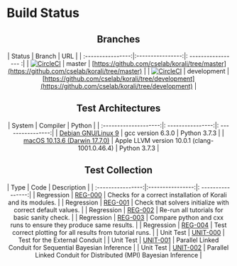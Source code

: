 # Build Status

<center>

## Branches

| Status         |     Branch             |    URL         | 
| :----------------:|:----------------:|: ----------------- :|
| [![CircleCI](https://circleci.com/gh/cselab/korali/tree/master.svg?style=svg&circle-token=d73f56a4d14073880f8fe1140964afb58f2b1c35)](https://circleci.com/gh/cselab/korali/tree/master) | master | [https://github.com/cselab/korali/tree/master](https://github.com/cselab/korali/tree/master) | 
| [![CircleCI](https://circleci.com/gh/cselab/korali/tree/development.svg?style=svg&circle-token=d73f56a4d14073880f8fe1140964afb58f2b1c35)](https://circleci.com/gh/cselab/korali/tree/development) | development | [https://github.com/cselab/korali/tree/development](https://github.com/cselab/korali/tree/development) | 

## Test Architectures

|     System           |      Compiler     |    Python         |
| :--------------------:|: ----------------:|: ----------------:|
| [Debian GNU/Linux 9](https://github.com/CircleCI-Public/circleci-dockerfiles/tree/master/python/images/3.7.3) | gcc version 6.3.0 | Python 3.7.3  |
| [macOS 10.13.6  (Darwin 17.7.0)](https://circle-macos-docs.s3.amazonaws.com/image-manifest/build-456/index.html) | Apple LLVM version 10.0.1 (clang-1001.0.46.4) | Python 3.7.3     |

## Test Collection

| Type             |     Code         |     Description    | 
| :----------------:|:----------------:|: ----------------:|
| Regression | [REG-000](https://github.com/cselab/korali/tree/development/tests/REG-000/run_test.sh) | Checks for a correct installation of Korali and its modules. |
| Regression | [REG-001](https://github.com/cselab/korali/tree/development/tests/REG-002/run_test.sh) | Check that solvers initialize with correct default values. |
| Regression | [REG-002](https://github.com/cselab/korali/tree/development/tests/REG-003/run_test.sh) | Re-run all tutorials for basic sanity check. |
| Regression | [REG-003](https://github.com/cselab/korali/tree/development/tests/REG-004/run_test.sh) | Compare python and cxx runs to ensure they produce same results. |
| Regression | [REG-004](https://github.com/cselab/korali/tree/development/tests/REG-004/run_test.sh) | Test correct plotting for all results from tutorial runs. |
| Unit Test | [UNIT-000](https://github.com/cselab/korali/tree/development/tests/UNIT-000/run_test.sh) | Test for the External Conduit |
| Unit Test | [UNIT-001](https://github.com/cselab/korali/tree/development/tests/UNIT-001/run_test.sh) | Parallel Linked Conduit for Sequential Bayesian Inference |
| Unit Test | [UNIT-002](https://github.com/cselab/korali/tree/development/tests/UNIT-002/run_test.sh) | Parallel Linked Conduit for Distributed (MPI) Bayesian Inference |

</center>
